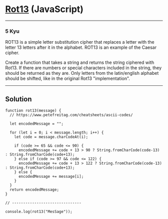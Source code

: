 # [Rot13](https://www.codewars.com/kata/530e15517bc88ac656000716/javascript) (JavaScript)

---

### 5 Kyu

ROT13 is a simple letter substitution cipher that replaces a letter with the letter 13 letters after it in the alphabet. ROT13 is an example of the Caesar cipher.

Create a function that takes a string and returns the string ciphered with Rot13. If there are numbers or special characters included in the string, they should be returned as they are. Only letters from the latin/english alphabet should be shifted, like in the original Rot13 "implementation".

---

## Solution

```
function rot13(message) {
  // https://www.petefreitag.com/cheatsheets/ascii-codes/

  let encodedMessage = "";

  for (let i = 0; i < message.length; i++) {
    let code = message.charCodeAt(i);
    
    if (code >= 65 && code <= 90) {
      encodedMessage += code + 13 > 90 ? String.fromCharCode(code-13) : String.fromCharCode(code+13);
    } else if (code >= 97 && code <= 122) {
      encodedMessage += code + 13 > 122 ? String.fromCharCode(code-13) : String.fromCharCode(code+13);
    } else {
      encodedMessage += message[i];
    }
  }
  return encodedMessage;
}

// -------------------------------

console.log(rot13("MesSage"));
```